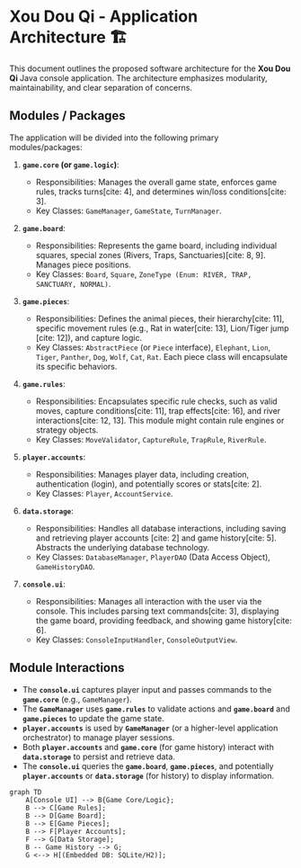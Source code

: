 # Xou Dou Qi - Application Architecture 🏗️

This document outlines the proposed software architecture for the **Xou Dou Qi** Java console application. The architecture emphasizes modularity, maintainability, and clear separation of concerns.

## Modules / Packages

The application will be divided into the following primary modules/packages:

1.  **`game.core` (or `game.logic`)**:
    * Responsibilities: Manages the overall game state, enforces game rules, tracks turns[cite: 4], and determines win/loss conditions[cite: 3].
    * Key Classes: `GameManager`, `GameState`, `TurnManager`.

2.  **`game.board`**:
    * Responsibilities: Represents the game board, including individual squares, special zones (Rivers, Traps, Sanctuaries)[cite: 8, 9]. Manages piece positions.
    * Key Classes: `Board`, `Square`, `ZoneType (Enum: RIVER, TRAP, SANCTUARY, NORMAL)`.

3.  **`game.pieces`**:
    * Responsibilities: Defines the animal pieces, their hierarchy[cite: 11], specific movement rules (e.g., Rat in water[cite: 13], Lion/Tiger jump [cite: 12]), and capture logic.
    * Key Classes: `AbstractPiece` (or `Piece` interface), `Elephant`, `Lion`, `Tiger`, `Panther`, `Dog`, `Wolf`, `Cat`, `Rat`. Each piece class will encapsulate its specific behaviors.

4.  **`game.rules`**:
    * Responsibilities: Encapsulates specific rule checks, such as valid moves, capture conditions[cite: 11], trap effects[cite: 16], and river interactions[cite: 12, 13]. This module might contain rule engines or strategy objects.
    * Key Classes: `MoveValidator`, `CaptureRule`, `TrapRule`, `RiverRule`.

5.  **`player.accounts`**:
    * Responsibilities: Manages player data, including creation, authentication (login), and potentially scores or stats[cite: 2].
    * Key Classes: `Player`, `AccountService`.

6.  **`data.storage`**:
    * Responsibilities: Handles all database interactions, including saving and retrieving player accounts [cite: 2] and game history[cite: 5]. Abstracts the underlying database technology.
    * Key Classes: `DatabaseManager`, `PlayerDAO` (Data Access Object), `GameHistoryDAO`.

7.  **`console.ui`**:
    * Responsibilities: Manages all interaction with the user via the console. This includes parsing text commands[cite: 3], displaying the game board, providing feedback, and showing game history[cite: 6].
    * Key Classes: `ConsoleInputHandler`, `ConsoleOutputView`.

## Module Interactions

* The **`console.ui`** captures player input and passes commands to the **`game.core`** (e.g., `GameManager`).
* The **`GameManager`** uses **`game.rules`** to validate actions and **`game.board`** and **`game.pieces`** to update the game state.
* **`player.accounts`** is used by **`GameManager`** (or a higher-level application orchestrator) to manage player sessions.
* Both **`player.accounts`** and **`game.core`** (for game history) interact with **`data.storage`** to persist and retrieve data.
* The **`console.ui`** queries the **`game.board`**, **`game.pieces`**, and potentially **`player.accounts`** or **`data.storage`** (for history) to display information.

```mermaid
graph TD
    A[Console UI] --> B{Game Core/Logic};
    B --> C[Game Rules];
    B --> D[Game Board];
    B --> E[Game Pieces];
    B --> F[Player Accounts];
    F --> G[Data Storage];
    B -- Game History --> G;
    G <--> H[(Embedded DB: SQLite/H2)];
